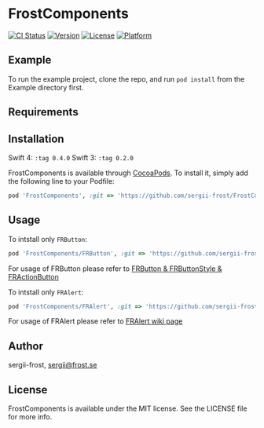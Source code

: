 # FrostComponents

[![CI Status](http://img.shields.io/travis/sergii-frost/FrostComponents.svg?style=flat)](https://travis-ci.org/sergii-frost/FrostComponents)
[![Version](https://img.shields.io/cocoapods/v/FrostComponents.svg?style=flat)](http://cocoapods.org/pods/FrostComponents)
[![License](https://img.shields.io/cocoapods/l/FrostComponents.svg?style=flat)](http://cocoapods.org/pods/FrostComponents)
[![Platform](https://img.shields.io/cocoapods/p/FrostComponents.svg?style=flat)](http://cocoapods.org/pods/FrostComponents)

## Example

To run the example project, clone the repo, and run `pod install` from the Example directory first.

## Requirements

## Installation

Swift 4: `:tag 0.4.0`
Swift 3: `:tag 0.2.0`

FrostComponents is available through [CocoaPods](http://cocoapods.org). To install
it, simply add the following line to your Podfile:

```ruby
pod 'FrostComponents', :git => 'https://github.com/sergii-frost/FrostComponents.git', :tag => '0.2.0'
```

## Usage

To intstall only `FRButton`:
```ruby
pod 'FrostComponents/FRButton', :git => 'https://github.com/sergii-frost/FrostComponents.git', :tag => '0.2.0'
```

For usage of FRButton please refer to [FRButton & FRButtonStyle & FRActionButton](https://github.com/sergii-frost/FrostComponents/wiki/FRButton-&-FRButtonStyle-&-FRActionButton)

To intstall only `FRAlert`:
```ruby
pod 'FrostComponents/FRAlert', :git => 'https://github.com/sergii-frost/FrostComponents.git', :tag => '0.2.0'
```
For usage of FRAlert please refer to [FRAlert wiki page](https://github.com/sergii-frost/FrostComponents/wiki/FRAlert)



## Author

sergii-frost, sergii@frost.se

## License

FrostComponents is available under the MIT license. See the LICENSE file for more info.
